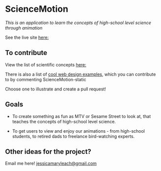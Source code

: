 

# ScienceMotion

*This is an application to learn the concepts of high-school level science through animation*

See the live site [here:](https://jessicaml.github.io/ScienceMotion-Static)


## To contribute

View the list of scientific concepts [here:](https://docs.google.com/spreadsheets/d/1s-CqehOYRcrJmvR3d7WqAs7j7dDJLHuJlcRCXMLvwok/edit#gid=0)

There is also a list of [cool web design examples](https://docs.google.com/spreadsheets/d/1s-CqehOYRcrJmvR3d7WqAs7j7dDJLHuJlcRCXMLvwok/edit#gid=88152588), which you can contribute to by commenting
ScienceMotion-static

Choose one to illustrate and create a pull request!

## Goals

- To create something as fun as MTV or Sesame Street to look at, that teaches the concepts of high-school level science.

- To get users to view and enjoy our animations - from high-school students, to retired dads to freelance bird-watching experts.

## Other ideas for the project?

Email me here! jessicamaryleach@gmail.com
